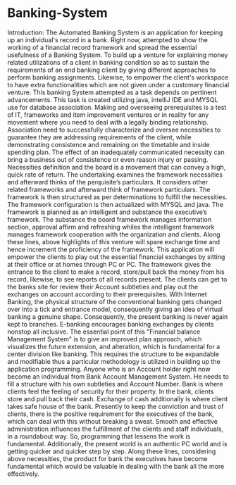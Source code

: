 # Banking-System
Introduction: The Automated Banking System is an application for keeping up an individual's record in a bank. Right now, attempted to show the working of a financial record framework and spread the essential usefulness of a Banking System. To build up a venture for explaining money related utilizations of a client in banking condition so as to sustain the requirements of an end banking client by giving different approaches to perform banking assignments. Likewise, to empower the client's workspace to have extra functionalities which are not given under a customary financial venture. This banking System attempted as a task depends on pertinent advancements. This task is created utilizing java, intelliJ IDE and MYSQL use for database association. Making and overseeing prerequisites is a test of IT, frameworks and item improvement ventures or in reality for any movement where you need to deal with a legally binding relationship. Association need to successfully characterize and oversee necessities to guarantee they are addressing requirements of the client, while demonstrating consistence and remaining on the timetable and inside spending plan. The effect of an inadequately communicated necessity can bring a business out of consistence or even reason injury or passing. Necessities definition and the board is a movement that can convey a high, quick rate of return. The undertaking examines the framework necessities and afterward thinks of the perquisite’s particulars. It considers other related frameworks and afterward think of framework particulars. The framework is then structured as per determinations to fulfill the necessities. The framework configuration is then actualized with MYSQL and java. The framework is planned as an intelligent and substance the executive’s framework. The substance the board framework manages information section, approval affirm and refreshing whiles the intelligent framework manages framework cooperation with the organization and clients. Along these lines, above highlights of this venture will spare exchange time and hence increment the proficiency of the framework. This application will empower the clients to play out the essential financial exchanges by sitting at their office or at homes through PC or PC. The framework gives the entrance to the client to make a record, store/pull back the money from his record, likewise, to see reports of all records present. The clients can get to the banks site for review their Account subtleties and play out the exchanges on account according to their prerequisites. With Internet Banking, the physical structure of the conventional banking gets changed over into a tick and entrance model, consequently giving an idea of virtual banking a genuine shape. Consequently, the present banking is never again kept to branches. E-banking encourages banking exchanges by clients nonstop all inclusive. The essential point of this "Financial balance Management System" is to give an improved plan approach, which visualizes the future extension, and alteration, which is fundamental for a center division like banking. This requires the structure to be expandable and modifiable thus a particular methodology is utilized in building up the application programming. Anyone who is an Account holder right now become an individual from Bank Account Management System. He needs to fill a structure with his own subtleties and Account Number. Bank is where clients feel the feeling of security for their property. In the bank, clients store and pull back their cash. Exchange of cash additionally is where client takes safe house of the bank. Presently to keep the conviction and trust of clients, there is the positive requirement for the executives of the bank, which can deal with this without breaking a sweat. Smooth and effective administration influences the fulfillment of the clients and staff individuals, in a roundabout way. So, programming that lessens the work is fundamental. Additionally, the present world is an authentic PC world and is getting quicker and quicker step by step. Along these lines, considering above necessities, the product for bank the executives have become fundamental which would be valuable in dealing with the bank all the more effectively.
